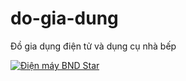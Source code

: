 # do-gia-dung
Đồ gia dụng điện tử và dụng cụ nhà bếp

<a href="https://dienmaybnd.com/thi-cong-lap-dat-bep-dien-tu" title="Điện máy BND Star thi công lắp đặt bếp điện từ" alt="Điện máy BND Star thi công lắp đặt bếp điện từ"><img src="https://dienmaybnd.com/wp-content/uploads/2024/02/logo-bnd-star-01.png" title="Điện máy BND Star" alt="Điện máy BND Star" /></a>
